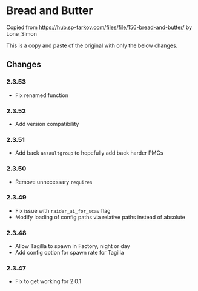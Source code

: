 # Bread and Butter

Copied from https://hub.sp-tarkov.com/files/file/156-bread-and-butter/ by Lone_Simon

This is a copy and paste of the original with only the below changes.

## Changes
### 2.3.53
* Fix renamed function
### 2.3.52
* Add version compatibility
### 2.3.51
* Add back `assaultgroup` to hopefully add back harder PMCs
### 2.3.50
* Remove unnecessary `requires`
### 2.3.49
* Fix issue with `raider_ai_for_scav` flag
* Modify loading of config paths via relative paths instead of absolute
### 2.3.48
* Allow Tagilla to spawn in Factory, night or day
* Add config option for spawn rate for Tagilla
### 2.3.47
* Fix to get working for 2.0.1
